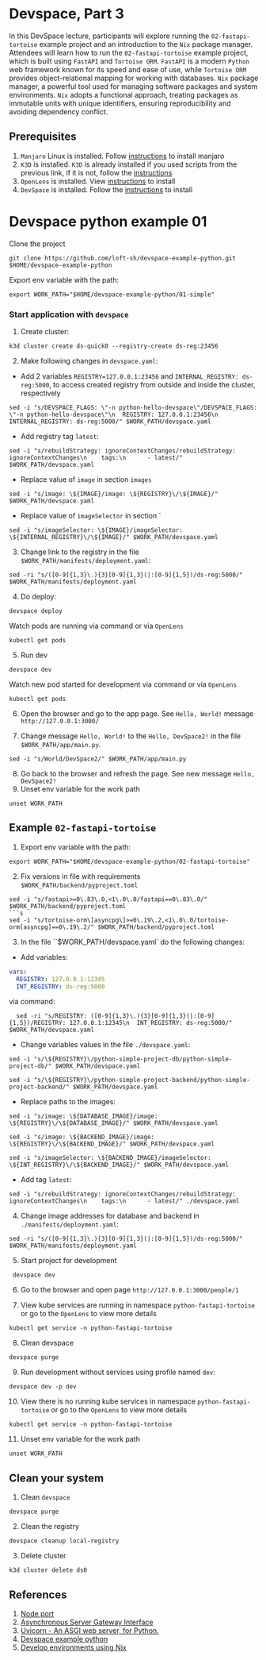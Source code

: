 # Devspace, Part 3

In this DevSpace lecture, participants will explore running the `02-fastapi-tortoise` example project and an introduction to the `Nix` package manager. Attendees will learn how to run the `02-fastapi-tortoise` example project, which is built using `FastAPI` and `Tortoise ORM`. `FastAPI` is a modern `Python` web framework known for its speed and ease of use, while `Tortoise ORM` provides object-relational mapping for working with databases. `Nix` package manager, a powerful tool used for managing software packages and system environments. `Nix` adopts a functional approach, treating packages as immutable units with unique identifiers, ensuring reproducibility and avoiding dependency conflict.           

## Prerequisites

1. `Manjaro` Linux is installed. Follow [instructions](https://github.com/Alliedium/awesome-linux-config/tree/master/manjaro) to install manjaro
2. `K3D` is installed. `K3D` is already installed if you used scripts from the previous link, if it is not, follow the [instructions](https://k3d.io/v5.5.2/#install-current-latest-release)
3. `OpenLens` is installed. View [instructions](https://github.com/MuhammedKalkan/OpenLens) to install
4. `DevSpace` is installed. Follow the [instructions](https://www.devspace.sh/docs/getting-started/installation?x0=5) to install

# Devspace python example 01
Clone the project    
```shell
git clone https://github.com/loft-sh/devspace-example-python.git $HOME/devspace-example-python
```
Export env variable with the path:      
```shell
export WORK_PATH="$HOME/devspace-example-python/01-simple"
```

### Start application with `devspace`
1. Create cluster:
```shell
k3d cluster create ds-quick0 --registry-create ds-reg:23456
```    
2. Make following changes in `devspace.yaml`:
- Add 2 variables `REGISTRY=127.0.0.1:23456` and `INTERNAL_REGISTRY: ds-reg:5000`, to access created registry from outside and inside the cluster, respectively
```shell
sed -i "s/DEVSPACE_FLAGS: \"-n python-hello-devspace\"/DEVSPACE_FLAGS: \"-n python-hello-devspace\"\n  REGISTRY: 127.0.0.1:23456\n  INTERNAL_REGISTRY: ds-reg:5000/" $WORK_PATH/devspace.yaml
```   
- Add registry tag `latest`:
```shell
sed -i "s/rebuildStrategy: ignoreContextChanges/rebuildStrategy: ignoreContextChanges\n    tags:\n      - latest/" $WORK_PATH/devspace.yaml 
```   
- Replace value of `image` in section `images`
```shell
sed -i "s/image: \${IMAGE}/image: \${REGISTRY}\/\${IMAGE}/" $WORK_PATH/devspace.yaml
```
- Replace value of `imageSelector` in section `
```shell
sed -i "s/imageSelector: \${IMAGE}/imageSelector: \${INTERNAL_REGISTRY}\/\${IMAGE}/" $WORK_PATH/devspace.yaml
``` 
3. Change link to the registry in the file `$WORK_PATH/manifests/deployment.yaml`:
```shell
sed -ri "s/([0-9]{1,3}\.){3}[0-9]{1,3}(|:[0-9]{1,5})/ds-reg:5000/" $WORK_PATH/manifests/deployment.yaml
```
4. Do deploy:
```shell
devspace deploy
```
Watch pods are running via command or via `OpenLens`
```shell
kubectl get pods
```     
5. Run dev    
```shell
devspace dev
```    
Watch new pod started for development via command or via `OpenLens`     
```shell
kubectl get pods
```     
6. Open the browser and go to the app page. See `Hello, World!` message     
`http://127.0.0.1:3000/`    

7. Change message `Hello, World!` to the `Hello, DevSpace2!` in the file `$WORK_PATH/app/main.py`.    
```shell
sed -i "s/World/DevSpace2/" $WORK_PATH/app/main.py  
```
8. Go back to the browser and refresh the page. See new message `Hello, DevSpace2!`     
9. Unset env variable for the work path
```shell
unset WORK_PATH
```
##  Example `02-fastapi-tortoise`
1. Export env variable with the path:
```shell
export WORK_PATH="$HOME/devspace-example-python/02-fastapi-tortoise"
```
2. Fix versions in file with requirements `$WORK_PATH/backend/pyproject.toml`
```shell
sed -i "s/fastapi>=0\.83\.0,<1\.0\.0/fastapi==0\.83\.0/" $WORK_PATH/backend/pyproject.toml
```s
sed -i "s/tortoise-orm\[asyncpg\]>=0\.19\.2,<1\.0\.0/tortoise-orm[asyncpg]==0\.19\.2/" $WORK_PATH/backend/pyproject.toml
```
3. In the file ``$WORK_PATH/devspace.yaml` do the following changes:
- Add variables:   
```yaml
vars:
  REGISTRY: 127.0.0.1:12345
  INT_REGISTRY: ds-reg:5000
```
  via command:   
```shell
  sed -ri "s/REGISTRY: ([0-9]{1,3}\.){3}[0-9]{1,3}(|:[0-9]{1,5})/REGISTRY: 127.0.0.1:12345\n  INT_REGISTRY: ds-reg:5000/" $WORK_PATH/devspace.yaml
```
- Change variables values in the file `./devspace.yaml`:    
```shell
sed -i "s/\${REGISTRY}\/python-simple-project-db/python-simple-project-db/" $WORK_PATH/devspace.yaml
```
```shell
sed -i "s/\${REGISTRY}\/python-simple-project-backend/python-simple-project-backend/" $WORK_PATH/devspace.yaml
``` 
- Replace paths to the images:    
```shell
sed -i "s/image: \${DATABASE_IMAGE}/image: \${REGISTRY}\/\${DATABASE_IMAGE}/" $WORK_PATH/devspace.yaml
```
```shell
sed -i "s/image: \${BACKEND_IMAGE}/image: \${REGISTRY}\/\${BACKEND_IMAGE}/" $WORK_PATH/devspace.yaml
```
```shell
sed -i "s/imageSelector: \${BACKEND_IMAGE}/imageSelector: \${INT_REGISTRY}\/\${BACKEND_IMAGE}/" $WORK_PATH/devspace.yaml
```
- Add tag `latest`:   
```shell
sed -i "s/rebuildStrategy: ignoreContextChanges/rebuildStrategy: ignoreContextChanges\n    tags:\n      - latest/" ./devspace.yaml
```
4. Change image addresses for database and backend in `./manifests/deployment.yaml`:       
```shell
sed -ri "s/([0-9]{1,3}\.){3}[0-9]{1,3}(|:[0-9]{1,5})/ds-reg:5000/" $WORK_PATH/manifests/deployment.yaml
```
5. Start project for development
```shell
 devspace dev
```
6. Go to the browser and open page `http://127.0.0.1:3000/people/1`

7. View kube services are running in namespace `python-fastapi-tortoise` or go to the `OpenLens` to view more details
```shell
kubectl get service -n python-fastapi-tortoise
```
8. Clean devspace
```shell
devspace purge
```
9. Run development without services using profile named `dev`:
```shell
devspace dev -p dev
```
10. View there is no running kube services in namespace `python-fastapi-tortoise` or go to the `OpenLens` to view more details
```shell
kubectl get service -n python-fastapi-tortoise
```
11. Unset env variable for the work path
```shell
unset WORK_PATH
```

## Clean your system   

1. Clean `devspace`
```shell
devspace purge
```
2. Clean the registry
```shell
devspace cleanup local-registry
```
3. Delete cluster
```shell
k3d cluster delete ds0
```

## References
1. [Node port](https://kubernetes.io/docs/concepts/services-networking/service/#type-nodeport)
2. [Asynchronous Server Gateway Interface](https://asgi.readthedocs.io/en/latest/)
3. [Uvicorn - An ASGI web server, for Python.](https://www.uvicorn.org/)
4. [Devspace example python](https://github.com/loft-sh/devspace-example-python.git)
5. [Develop environments using Nix](https://devenv.sh/)